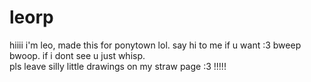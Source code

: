 # leorp

hiiii i'm leo, made this for ponytown lol. say hi to me if u want :3 bweep bwoop. if i dont see u just whisp.<br>
pls leave silly little drawings on my straw page :3 !!!!!
